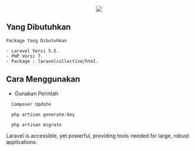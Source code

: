 <p align="center"><img src="https://laravel.com/assets/img/components/logo-laravel.svg"></p>

## Yang Dibutuhkan

```
Package Yang Dibutuhkan

- Laravel Versi 5.5.
- PHP Versi 7.
- Package : laravelcollective/html.

```

## Cara Menggunakan

  - Gunakan Perintah
  ```
    Composer Update
  ```
  ```
    php artisan generate:key
  ```
  ```
    php artisan migrate
  ```


Laravel is accessible, yet powerful, providing tools needed for large, robust applications.
